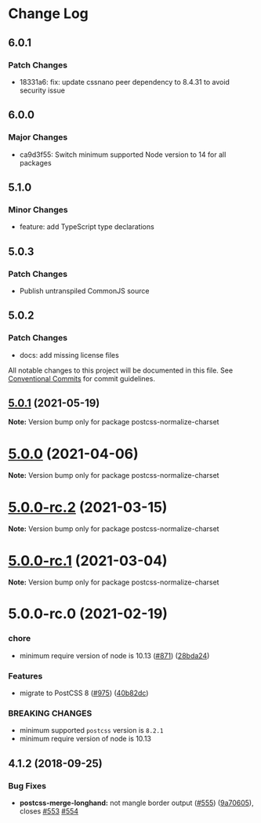 # Change Log

## 6.0.1

### Patch Changes

- 18331a6: fix: update cssnano peer dependency to 8.4.31 to avoid security issue

## 6.0.0

### Major Changes

- ca9d3f55: Switch minimum supported Node version to 14 for all packages

## 5.1.0

### Minor Changes

- feature: add TypeScript type declarations

## 5.0.3

### Patch Changes

- Publish untranspiled CommonJS source

## 5.0.2

### Patch Changes

- docs: add missing license files

All notable changes to this project will be documented in this file.
See [Conventional Commits](https://conventionalcommits.org) for commit guidelines.

## [5.0.1](https://github.com/cssnano/cssnano/compare/postcss-normalize-charset@5.0.0...postcss-normalize-charset@5.0.1) (2021-05-19)

**Note:** Version bump only for package postcss-normalize-charset

# [5.0.0](https://github.com/cssnano/cssnano/compare/postcss-normalize-charset@5.0.0-rc.2...postcss-normalize-charset@5.0.0) (2021-04-06)

**Note:** Version bump only for package postcss-normalize-charset

# [5.0.0-rc.2](https://github.com/cssnano/cssnano/compare/postcss-normalize-charset@5.0.0-rc.1...postcss-normalize-charset@5.0.0-rc.2) (2021-03-15)

**Note:** Version bump only for package postcss-normalize-charset

# [5.0.0-rc.1](https://github.com/cssnano/cssnano/compare/postcss-normalize-charset@5.0.0-rc.0...postcss-normalize-charset@5.0.0-rc.1) (2021-03-04)

**Note:** Version bump only for package postcss-normalize-charset

# 5.0.0-rc.0 (2021-02-19)

### chore

- minimum require version of node is 10.13 ([#871](https://github.com/cssnano/cssnano/issues/871)) ([28bda24](https://github.com/cssnano/cssnano/commit/28bda243e32ce3ba89b3c358a5f78727b3732f11))

### Features

- migrate to PostCSS 8 ([#975](https://github.com/cssnano/cssnano/issues/975)) ([40b82dc](https://github.com/cssnano/cssnano/commit/40b82dca7f53ac02cd4fe62846dec79b898ccb49))

### BREAKING CHANGES

- minimum supported `postcss` version is `8.2.1`
- minimum require version of node is 10.13

## 4.1.2 (2018-09-25)

### Bug Fixes

- **postcss-merge-longhand:** not mangle border output ([#555](https://github.com/cssnano/cssnano/issues/555)) ([9a70605](https://github.com/cssnano/cssnano/commit/9a706050b621e7795a9bf74eb7110b5c81804ffe)), closes [#553](https://github.com/cssnano/cssnano/issues/553) [#554](https://github.com/cssnano/cssnano/issues/554)

